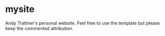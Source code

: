 # mysite
Andy Trattner's personal website. Feel free to use the template but please keep the commented attribution.
